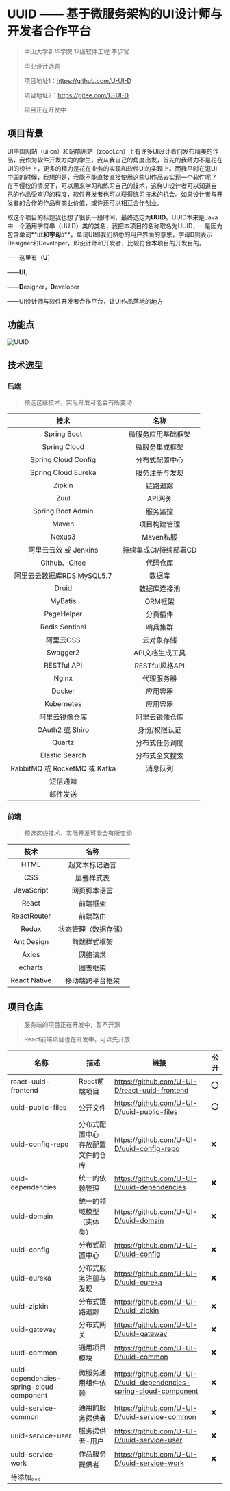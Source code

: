 # UUID —— 基于微服务架构的UI设计师与开发者合作平台

> 中山大学新华学院 17级软件工程 李步官
>
> 毕业设计选题
>
> 项目地址1：https://github.com/U-UI-D
>
> 项目地址2：https://gitee.com/U-UI-D
>
> 项目正在开发中



## 项目背景

UI中国网站（ui.cn）和站酷网站（zcool.cn）上有许多UI设计者们发布精美的作品，我作为软件开发方向的学生，我从我自己的角度出发，首先的我精力不是花在UI的设计上，更多的精力是花在业务的实现和软件UI的实现上。而我平时在逛UI中国的时候，我想的是，我能不能直接直接使用这些UI作品去实现一个软件呢？在不侵权的情况下，可以用来学习和练习自己的技术，这样UI设计者可以知道自己的作品受欢迎的程度，软件开发者也可以获得练习技术的机会。如果设计者与开发者的合作的作品有商业价值，或许还可以相互合作创业。

取这个项目的标题我也想了很长一段时间，最终选定为**UUID**。UUID本来是Java中一个通用字符串（UUID）类的类名，我把本项目的名称取名为UUID，一是因为包含单词**`UI`**和字母**`D`**，单词UI即我们熟悉的用户界面的意思，字母D则表示Designer和Developer，即设计师和开发者，比较符合本项目的开发目的。

——这里有（**U**）

——**UI**，

——**D**esigner，**D**eveloper

——UI设计师与软件开发者合作平台，让UI作品落地的地方



## 功能点



![UUID](https://gitee.com/AlanLee97/assert/raw/master/note_images/UUID.png)



## 技术选型

### 后端

> 预选这些技术，实际开发可能会有所变动

|             技术              |         名称          |
| :---------------------------: | :-------------------: |
|          Spring Boot          |  微服务应用基础框架   |
|         Spring Cloud          |    微服务集成框架     |
|      Spring Cloud Config      |    分布式配置中心     |
|      Spring Cloud Eureka      |    服务注册与发现     |
|            Zipkin             |       链路追踪        |
|             Zuul              |        API网关        |
|       Spring Boot Admin       |       服务监控        |
|             Maven             |     项目构建管理      |
|            Nexus3             |       Maven私服       |
|     阿里云云效 或 Jenkins     | 持续集成CI/持续部署CD |
|         Github、Gitee         |       代码仓库        |
|  阿里云云数据库RDS MySQL5.7   |        数据库         |
|             Druid             |     数据库连接池      |
|            MyBatis            |        ORM框架        |
|          PageHelper           |       分页插件        |
|        Redis Sentinel         |       哨兵集群        |
|           阿里云OSS           |      云对象存储       |
|           Swagger2            |    API文档生成工具    |
|          RESTful API          |    RESTful风格API     |
|             Nginx             |      代理服务器       |
|            Docker             |       应用容器        |
|          Kubernetes           |       应用容器        |
|        阿里云镜像仓库         |    阿里云镜像仓库     |
|        OAuth2 或 Shiro        |     身份/权限认证     |
|            Quartz             |    分布式任务调度     |
|        Elastic Search         |    分布式全文搜索     |
| RabbitMQ 或 RocketMQ 或 Kafka |       消息队列        |
|           短信通知            |                       |
|           邮件发送            |                       |

### 前端

> 预选这些技术，实际开发可能会有所变动

|     技术     |         名称         |
| :----------: | :------------------: |
|     HTML     |    超文本标记语言    |
|     CSS      |      层叠样式表      |
|  JavaScript  |     网页脚本语言     |
|    React     |       前端框架       |
| ReactRouter  |       前端路由       |
|    Redux     | 状态管理（数据存储） |
|  Ant Design  |     前端样式框架     |
|    Axios     |       网络请求       |
|   echarts    |       图表框架       |
| React Native |   移动端跨平台框架   |



## 项目仓库

> 服务端的项目正在开发中，暂不开源
>
> React前端项目也在开发中，可以先开放

| 名称                                     | 描述                              | 链接                                                         | 公开 |
| ---------------------------------------- | --------------------------------- | ------------------------------------------------------------ | ---- |
| react-uuid-frontend                      | React前端项目                     | https://github.com/U-UI-D/react-uuid-frontend                | :o:  |
| uuid-public-files                        | 公开文件                          | https://github.com/U-UI-D/uuid-public-files                  | :o:  |
| uuid-config-repo                         | 分布式配置中心-存放配置文件的仓库 | https://github.com/U-UI-D/uuid-config-repo                   | :x:  |
| uuid-dependencies                        | 统一的依赖管理                    | https://github.com/U-UI-D/uuid-dependencies                  | :x:  |
| uuid-domain                              | 统一的领域模型（实体类）          | https://github.com/U-UI-D/uuid-domain                        | :x:  |
| uuid-config                              | 分布式配置中心                    | https://github.com/U-UI-D/uuid-config                        | :x:  |
| uuid-eureka                              | 分布式服务注册与发现              | https://github.com/U-UI-D/uuid-eureka                        | :x:  |
| uuid-zipkin                              | 分布式链路追踪                    | https://github.com/U-UI-D/uuid-zipkin                        | :x:  |
| uuid-gateway                             | 分布式网关                        | https://github.com/U-UI-D/uuid-gateway                       | :x:  |
| uuid-common                              | 通用项目模块                      | https://github.com/U-UI-D/uuid-common                        | :x:  |
| uuid-dependencies-spring-cloud-component | 微服务通用组件依赖                | https://github.com/U-UI-D/uuid-dependencies-spring-cloud-component | :x:  |
| uuid-service-common                      | 通用的服务提供者                  | https://github.com/U-UI-D/uuid-service-common                | :x:  |
| uuid-service-user                        | 服务提供者-用户                   | https://github.com/U-UI-D/uuid-service-user                  | :x:  |
| uuid-service-work                        | 作品服务提供者                    | https://github.com/U-UI-D/uuid-service-work                  | :x:  |
| 待添加。。。                             |                                   |                                                              |      |
